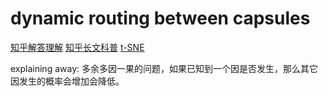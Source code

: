 # dynamic routing between capsules
[知乎解答理解](https://www.zhihu.com/question/67287444/answer/251241736)
[知乎长文科普](https://zhuanlan.zhihu.com/p/29435406)
[t-SNE](https://colah.github.io/posts/2015-01-Visualizing-Representations/)

explaining away: 多余多因一果的问题，如果已知到一个因是否发生，那么其它因发生的概率会增加会降低。  